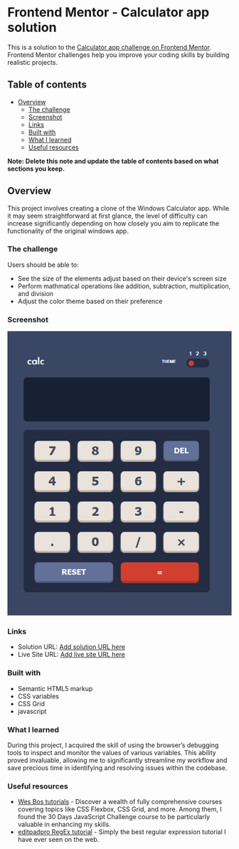# Frontend Mentor - Calculator app solution

This is a solution to the [Calculator app challenge on Frontend Mentor](https://www.frontendmentor.io/challenges/calculator-app-9lteq5N29). Frontend Mentor challenges help you improve your coding skills by building realistic projects.

## Table of contents

- [Overview](#overview)
  - [The challenge](#the-challenge)
  - [Screenshot](#screenshot)
  - [Links](#links)
  - [Built with](#built-with)
  - [What I learned](#what-i-learned)
  - [Useful resources](#useful-resources)


**Note: Delete this note and update the table of contents based on what sections you keep.**

## Overview
This project involves creating a clone of the Windows Calculator app. While it may seem straightforward at first glance, the level of difficulty can increase significantly depending on how closely you aim to replicate the functionality of the original windows app.

### The challenge

Users should be able to:

- See the size of the elements adjust based on their device's screen size
- Perform mathmatical operations like addition, subtraction, multiplication, and division
- Adjust the color theme based on their preference


### Screenshot

!["screenshot"](images/preview.jpg)


### Links

- Solution URL: [Add solution URL here](https://your-solution-url.com)
- Live Site URL: [Add live site URL here](https://your-live-site-url.com)

### Built with

- Semantic HTML5 markup
- CSS variables
- CSS Grid
- javascript

### What I learned

During this project, I acquired the skill of using the browser’s debugging tools to inspect and monitor the values of various variables. This ability proved invaluable, allowing me to significantly streamline my workflow and save precious time in identifying and resolving issues within the codebase.


### Useful resources

- [Wes Bos tutorials](https://wesbos.com/courses) - Discover a wealth of fully comprehensive courses covering topics like CSS Flexbox, CSS Grid, and more. Among them, I found the 30 Days JavaScript Challenge course to be particularly valuable in enhancing my skills.
- [editpadpro RegEx tutorial](https://www.editpadpro.com/manual/EditPadPro.pdf) - Simply the best regular expression tutorial I have ever seen on the web.



